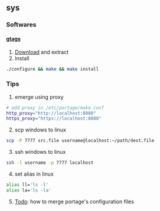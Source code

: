 ## sys

### Softwares

#### [gtags](https://www.gnu.org/software/global/global.html)

1. [Download](https://www.gnu.org/software/global/download.html) and extract
2. Install
```bash
./configure && make && make install
```

### Tips

1. emerge using proxy
```bash
# add proxy in /etc/portage/make.conf
http_proxy="http://localhost:8080"
https_proxy="https://localhost:8080"
```

2. scp windows to linux
```bash
scp -P 7777 src.file username@localhost:~/path/dest.file
```

3. ssh windows to linux
```bash
ssh -l username -p 7777 localhost
```

4. set alias in linux
```bash
alias ll='ls -l'
alias la='ls -la'
```
5. [Todo](../Todo.md#Todo): how to merge portage's configuration files

